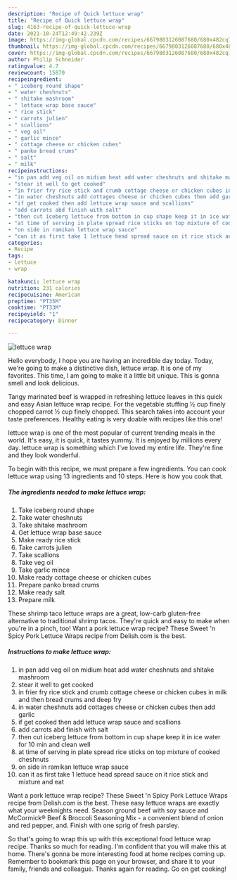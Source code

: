 ```yaml
---
description: "Recipe of Quick lettuce wrap"
title: "Recipe of Quick lettuce wrap"
slug: 4163-recipe-of-quick-lettuce-wrap
date: 2021-10-24T12:49:42.239Z
image: https://img-global.cpcdn.com/recipes/6679803126087680/680x482cq70/lettuce-wrap-recipe-main-photo.jpg
thumbnail: https://img-global.cpcdn.com/recipes/6679803126087680/680x482cq70/lettuce-wrap-recipe-main-photo.jpg
cover: https://img-global.cpcdn.com/recipes/6679803126087680/680x482cq70/lettuce-wrap-recipe-main-photo.jpg
author: Philip Schneider
ratingvalue: 4.7
reviewcount: 15870
recipeingredient:
- " iceberg round shape"
- " water cheshnuts"
- " shitake mashroom"
- " lettuce wrap base sauce"
- " rice stick"
- " carrots julien"
- " scallions"
- " veg oil"
- " garlic mince"
- " cottage cheese or chicken cubes"
- " panko bread crums"
- " salt"
- " milk"
recipeinstructions:
- "in pan add veg oil on midium heat add water cheshnuts and shitake mashroom"
- "stear it well to get cooked"
- "in frier fry rice stick and crumb cottage cheese or chicken cubes in milk and then bread crums and deep fry"
- "in water cheshnuts add cottages cheese or chicken cubes then add garlic"
- "if get cooked then add lettuce wrap sauce and scallions"
- "add carrots abd finish with salt"
- "then cut iceberg lettuce from bottom in cup shape keep it in ice water for 10 min and clean well"
- "at time of serving in plate spread rice sticks on top mixture of cooked cheshnuts"
- "on side in ramikan lettuce wrap sauce"
- "can it as first take 1 lettuce head spread sauce on it rice stick and mixture and eat"
categories:
- Recipe
tags:
- lettuce
- wrap

katakunci: lettuce wrap 
nutrition: 231 calories
recipecuisine: American
preptime: "PT35M"
cooktime: "PT33M"
recipeyield: "1"
recipecategory: Dinner

---
```



![lettuce wrap](https://img-global.cpcdn.com/recipes/6679803126087680/680x482cq70/lettuce-wrap-recipe-main-photo.jpg)

Hello everybody, I hope you are having an incredible day today. Today, we're going to make a distinctive dish, lettuce wrap. It is one of my favorites. This time, I am going to make it a little bit unique. This is gonna smell and look delicious.

Tangy marinated beef is wrapped in refreshing lettuce leaves in this quick and easy Asian lettuce wrap recipe. For the vegetable stuffing ½ cup finely chopped carrot ½ cup finely chopped. This search takes into account your taste preferences. Healthy eating is very doable with recipes like this one!

lettuce wrap is one of the most popular of current trending meals in the world. It's easy, it is quick, it tastes yummy. It is enjoyed by millions every day. lettuce wrap is something which I've loved my entire life. They're fine and they look wonderful.


To begin with this recipe, we must prepare a few ingredients. You can cook lettuce wrap using 13 ingredients and 10 steps. Here is how you cook that.

<!--inarticleads1-->

##### The ingredients needed to make lettuce wrap:

1. Take  iceberg round shape
1. Take  water cheshnuts
1. Take  shitake mashroom
1. Get  lettuce wrap base sauce
1. Make ready  rice stick
1. Take  carrots julien
1. Take  scallions
1. Take  veg oil
1. Take  garlic mince
1. Make ready  cottage cheese or chicken cubes
1. Prepare  panko bread crums
1. Make ready  salt
1. Prepare  milk


These shrimp taco lettuce wraps are a great, low-carb gluten-free alternative to traditional shrimp tacos. They&#39;re quick and easy to make when you&#39;re in a pinch, too! Want a pork lettuce wrap recipe? These Sweet &#39;n Spicy Pork Lettuce Wraps recipe from Delish.com is the best. 

<!--inarticleads2-->

##### Instructions to make lettuce wrap:

1. in pan add veg oil on midium heat add water cheshnuts and shitake mashroom
1. stear it well to get cooked
1. in frier fry rice stick and crumb cottage cheese or chicken cubes in milk and then bread crums and deep fry
1. in water cheshnuts add cottages cheese or chicken cubes then add garlic
1. if get cooked then add lettuce wrap sauce and scallions
1. add carrots abd finish with salt
1. then cut iceberg lettuce from bottom in cup shape keep it in ice water for 10 min and clean well
1. at time of serving in plate spread rice sticks on top mixture of cooked cheshnuts
1. on side in ramikan lettuce wrap sauce
1. can it as first take 1 lettuce head spread sauce on it rice stick and mixture and eat


Want a pork lettuce wrap recipe? These Sweet &#39;n Spicy Pork Lettuce Wraps recipe from Delish.com is the best. These easy lettuce wraps are exactly what your weeknights need. Season ground beef with soy sauce and McCormick® Beef &amp; Broccoli Seasoning Mix - a convenient blend of onion and red pepper, and. Finish with one sprig of fresh parsley. 

So that's going to wrap this up with this exceptional food lettuce wrap recipe. Thanks so much for reading. I'm confident that you will make this at home. There's gonna be more interesting food at home recipes coming up. Remember to bookmark this page on your browser, and share it to your family, friends and colleague. Thanks again for reading. Go on get cooking!
